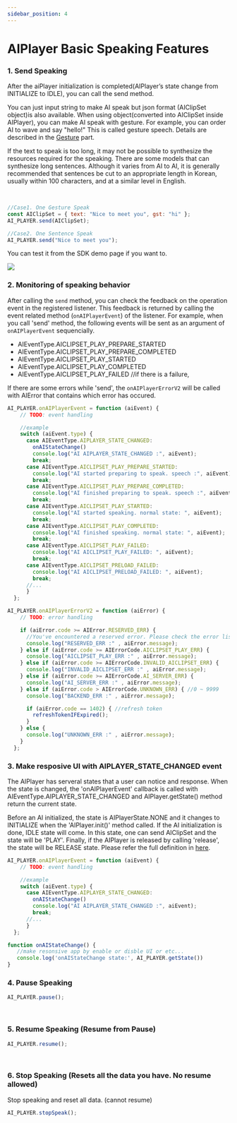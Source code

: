 ```yaml
---
sidebar_position: 4
---
```


# AIPlayer Basic Speaking Features

### 1. Send Speaking

After the aiPlayer initialization is completed(AIPlayer’s state change from INITIALIZE to IDLE), you can call the send method.

You can just input string to make AI speak but json format (AIClipSet object)is also available. When using object(converted into AIClipSet inside AIPlayer), you can make AI speak with gesture. For example, you can order AI to wave and say "hello!" This is called gesture speech. Details are described in the [Gesture](../aiplayer/advanced-features#1-gesture) part.

If the text to speak is too long, it may not be possible to synthesize the resources required for the speaking. There are some models that can synthesize long sentences. Although it varies from AI to AI, it is generally recommended that sentences be cut to an appropriate length in Korean, usually within 100 characters, and at a similar level in English.

<br/>

```javascript
//Case1. One Gesture Speak
const AIClipSet = { text: "Nice to meet you", gst: "hi" };
AI_PLAYER.send(AIClipSet);

//Case2. One Sentence Speak
AI_PLAYER.send("Nice to meet you");
```

You can test it from the SDK demo page if you want to.

<img src="/img/aihuman/web/sdk_demo_03_r1.png" />

<br/>

### 2. Monitoring of speaking behavior
After calling the `send` method, you can check the feedback on the operation event in the registered listener. This feedback is returned by calling the event related method (`onAIPlayerEvent`) of the listener. For example, when you call 'send' method, the following events will be sent as an argument of `onAIPlayerEvent` sequencially.

- AIEventType.AICLIPSET_PLAY_PREPARE_STARTED
- AIEventType.AICLIPSET_PLAY_PREPARE_COMPLETED
- AIEventType.AICLIPSET_PLAY_STARTED
- AIEventType.AICLIPSET_PLAY_COMPLETED 
- AIEventType.AICLIPSET_PLAY_FAILED //if there is a failure,

If there are some errors while 'send', the `onAIPlayerErrorV2` will be called with AIError that contains which error has occured.

```javascript
AI_PLAYER.onAIPlayerEvent = function (aiEvent) {
    // TODO: event handling 

    //example
    switch (aiEvent.type) {
      case AIEventType.AIPLAYER_STATE_CHANGED:
        onAIStateChange()
        console.log("AI AIPLAYER_STATE_CHANGED :", aiEvent);
        break;
      case AIEventType.AICLIPSET_PLAY_PREPARE_STARTED:
        console.log("AI started preparing to speak. speech :", aiEvent);
        break;
      case AIEventType.AICLIPSET_PLAY_PREPARE_COMPLETED:
        console.log("AI finished preparing to speak. speech :", aiEvent);
        break;
      case AIEventType.AICLIPSET_PLAY_STARTED:
        console.log("AI started speaking. normal state: ", aiEvent);
        break;
      case AIEventType.AICLIPSET_PLAY_COMPLETED:
        console.log("AI finished speaking. normal state: ", aiEvent);
        break;
      case AIEventType.AICLIPSET_PLAY_FAILED:
        console.log("AI AICLIPSET_PLAY_FAILED: ", aiEvent);
        break;
      case AIEventType.AICLIPSET_PRELOAD_FAILED:
        console.log("AI AICLIPSET_PRELOAD_FAILED: ", aiEvent);
        break;
      //...
      }
  };

AI_PLAYER.onAIPlayerErrorV2 = function (aiError) {
    // TODO: error handling

    if (aiError.code >= AIError.RESERVED_ERR) {
      //You've encountered a reserved error. Please check the error list!
      console.log("RESERVED_ERR :" , aiError.message);
    } else if (aiError.code >= AIErrorCode.AICLIPSET_PLAY_ERR) {
      console.log("AICLIPSET_PLAY_ERR :" , aiError.message);
    } else if (aiError.code >= AIErrorCode.INVALID_AICLIPSET_ERR) {
      console.log("INVALID_AICLIPSET_ERR :" , aiError.message);
    } else if (aiError.code >= AIErrorCode.AI_SERVER_ERR) {
      console.log("AI_SERVER_ERR :" , aiError.message);
    } else if (aiError.code > AIErrorCode.UNKNOWN_ERR) { //0 ~ 9999
      console.log("BACKEND_ERR :" , aiError.message);

      if (aiError.code == 1402) { //refresh token
        refreshTokenIFExpired();
      }
    } else {
      console.log("UNKNOWN_ERR :" , aiError.message);
    }
  };
```

### 3. Make resposive UI with AIPLAYER_STATE_CHANGED event

The AIPlayer has serveral states that a user can notice and response. When the state is changed, the 'onAIPlayerEvent' callback is called with AIEventType.AIPLAYER_STATE_CHANGED and AIPlayer.getState() method return the current state.

Before an AI initialized, the state is AIPlayerState.NONE and it changes to INITIALIZE when the 'AIPlayer.init()' method called. If the AI initialization is done, IDLE state will come. In this state, one can send AIClipSet and the state will be 'PLAY'. Finally, if the AIPlayer is released by calling 'release', the state will be RELEASE state. Please refer the full definition in [here](../apis/aiplayer-data#5-aiplayerstate).

```javascript
AI_PLAYER.onAIPlayerEvent = function (aiEvent) {
    // TODO: event handling 

    //example
    switch (aiEvent.type) {
      case AIEventType.AIPLAYER_STATE_CHANGED:
        onAIStateChange()
        console.log("AI AIPLAYER_STATE_CHANGED :", aiEvent);
        break;
      //...
      }
  };

function onAIStateChange() {
   //make resonsive app by enable or disble UI or etc...
   console.log('onAIStateChange state:', AI_PLAYER.getState())
} 
``` 

### 4. Pause Speaking

```javascript
AI_PLAYER.pause();
```

<br/>

### 5. Resume Speaking (Resume from Pause)

```javascript
AI_PLAYER.resume();
```

<br/>

### 6. Stop Speaking (Resets all the data you have. No resume allowed)

Stop speaking and reset all data. (cannot resume)

```javascript
AI_PLAYER.stopSpeak();
```

<br/>